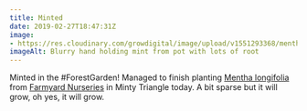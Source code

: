 ```yaml
---
title: Minted
date: 2019-02-27T18:47:31Z
image: 
- https://res.cloudinary.com/growdigital/image/upload/v1551293368/menthalongifolia-26419189537.jpg
imageAlt: Blurry hand holding mint from pot with lots of root
---
```


Minted in the #ForestGarden! Managed to finish planting [Mentha longifolia](https://pfaf.org/user/plant.aspx?latinname=Mentha+longifolia) from [Farmyard Nurseries](https://farmyardnurseries.co.uk) in Minty Triangle today. A bit sparse but it will grow, oh yes, it will grow.
